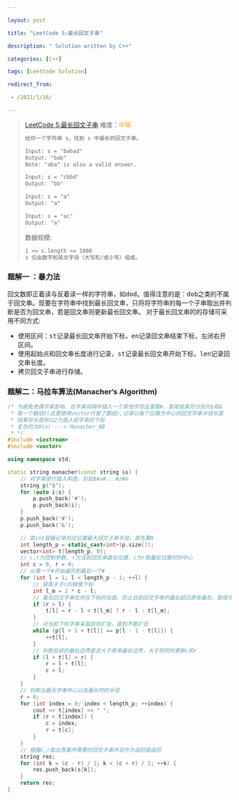 ```yaml
---

layout: post

title: "LeetCode 5:最长回文子串"

description: " Solution written by C++"

categories: [C++]

tags: [LeetCode Solution]

redirect_from:

 - /2021/1/16/

---
```


> [LeetCode 5:最长回文子串](https://leetcode-cn.com/problems/longest-palindromic-substring/)
> 难度：<span style="color:orange;">中等</span>
>
> ```txt
> 给你一个字符串 s，找到 s 中最长的回文子串。
> ```
>
> ```txt
> Input: s = "babad"
> Output: "bab"
> Note: "aba" is also a valid answer.
> ```
>
> ```txt
> Input: s = "cbbd"
> Output: "bb"
> ```
>
> ```txt
> Input: s = "a"
> Output: "a"
> ```
>
> ```txt
> Input: s = "ac"
> Output: "a"
> ```
>
> 数据规模:
>
> ```txt
> 1 <= s.length <= 1000
> s 仅由数字和英文字母（大写和/或小写）组成。
> ```
>

### 题解一 ：暴力法

回文数即正着读与反着读一样的字符串，如<kbd>dod</kbd>。值得注意的是：<kbd>dob</kbd>之类的不属于回文串。现要在字符串中找到最长回文串，只将将字符串的每一个子串取出并判断是否为回文串，若是回文串则更新最长回文串。
对于最长回文串的的存储可采用不同方式:

* 使用区间：<kbd>st</kbd>记录最长回文串开始下标，<kbd>en</kbd>记录回文串结束下标，左闭右开区间。
* 使用起始点和回文串长度进行记录，<kbd>st</kbd>记录最长回文串开始下标，<kbd>len</kbd>记录回文串长度。
* 拷贝回文子串进行存储。

### 题解二：马拉车算法(Manacher‘s Algorithm)

``` c++
/* 为避免奇偶字串影响，在字串间隔中插入一个其他字符这里取#，首尾结束符分别为$和&
 * 取一个数组t(这里使用vector代替了数组),记录以每个位置为中心的回文字串半径长度
 * 结果将长度除以2为插入前字串的下标
 * 复杂的为O(n)----> Manacher_NB
 * */
#include <iostream>
#include <vector>

using namespace std;

static string manacher(const string &s) {
    // 对字串进行插入构造，形如$#a#...#z#&
    string p("$");
    for (auto i:s) {
        p.push_back('#');
        p.push_back(i);
    }
    p.push_back('#');
    p.push_back('&');

    // 取int容器记录对应位置最大回文子串半径，首先置0
    int length_p = static_cast<int>(p.size());
    vector<int> t(length_p, 0);
    // c,r为控制参数, r为当前回文串最右位置，c为r取最右位置时的中心
    int c = 0, r = 0;
    // 从第一个#开始遍历到最后一个#
    for (int l = 1; l < length_p - 1; ++l) {
        // 获取关于c的镜像下标
        int l_m = 2 * c - l;
        // 最右回文字串在所在下标的右面，防止目前回文字串的最右超过原有最右，取保守值
        if (r > l) {
            t[l] = r - l < t[l_m] ? r - l : t[l_m];
        }
        // 对当前下标字串采取双向扩张，直到不能扩张
        while (p[l + 1 + t[l]] == p[l - 1 - t[l]]) {
            ++t[l];
        }
        // 判断目前的最右边界是否大于原来最右边界，大于则同时更新c和r
        if (l + t[l] > r) {
            r = l + t[l];
            c = l;
        }
    }
    // 判断出最长字串中心以及最长时的半径
    r = 0;
    for (int index = 0; index < length_p; ++index) {
        cout << t[index] << " ";
        if (r < t[index]) {
            c = index;
            r = t[c];
        }
    }
    // 根据c,r取出答案所需要的回文子串并且作为返回值返回
    string res;
    for (int k = (c - r) / 2; k < (c + r) / 2; ++k) {
        res.push_back(s[k]);
    }
    return res;
}
```
